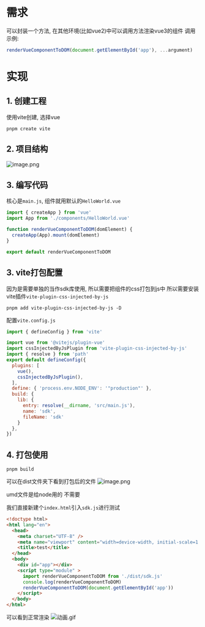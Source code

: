 # 需求
可以封装一个方法, 在其他环境(比如vue2)中可以调用方法渲染vue3的组件
调用示例: 
```js
renderVueComponentToDOM(document.getElementById('app'), ...argument)
```

# 实现
## 1. 创建工程
使用vite创建, 选择vue
```shell
pnpm create vite
```

## 2. 项目结构
![image.png](https://upload-images.jianshu.io/upload_images/2245742-a6117dace6beae8b.png?imageMogr2/auto-orient/strip%7CimageView2/2/w/1240)

## 3. 编写代码
核心是`main.js`, 组件就用默认的`HelloWorld.vue`

```js
import { createApp } from 'vue'
import App from './components/HelloWorld.vue'

function renderVueComponentToDOM(domElement) {
  createApp(App).mount(domElement)
}

export default renderVueComponentToDOM
```

## 3. vite打包配置
因为是需要单独的当作sdk库使用, 所以需要把组件的css打包到js中
所以需要安装vite插件`vite-plugin-css-injected-by-js`
```shell
pnpm add vite-plugin-css-injected-by-js -D
```

配置`vite.config.js`
```js
import { defineConfig } from 'vite'

import vue from '@vitejs/plugin-vue'
import cssInjectedByJsPlugin from 'vite-plugin-css-injected-by-js'
import { resolve } from 'path'
export default defineConfig({
  plugins: [
    vue(),
    cssInjectedByJsPlugin(),
  ],
  define: { 'process.env.NODE_ENV': '"production"' },
  build: {
    lib: {
      entry: resolve(__dirname, 'src/main.js'),
      name: 'sdk',
      fileName: 'sdk'
    }
  },
})
```
## 4. 打包使用
```shell
pnpm build
```
可以在dist文件夹下看到打包后的文件
![image.png](https://upload-images.jianshu.io/upload_images/2245742-b4846bf1113da042.png?imageMogr2/auto-orient/strip%7CimageView2/2/w/1240)

umd文件是给node用的 不需要

我们直接新建个`index.html`引入`sdk.js`进行测试

```html
<!doctype html>
<html lang="en">
  <head>
    <meta charset="UTF-8" />
    <meta name="viewport" content="width=device-width, initial-scale=1.0" />
    <title>test</title>
  </head>
  <body>
    <div id="app"></div>
    <script type="module" >
      import renderVueComponentToDOM from './dist/sdk.js'
      console.log(renderVueComponentToDOM)
      renderVueComponentToDOM(document.getElementById('app'))
    </script>
  </body>
</html>
```

可以看到正常渲染
![动画.gif](https://upload-images.jianshu.io/upload_images/2245742-f3bb42bb8977995c.gif?imageMogr2/auto-orient/strip)
